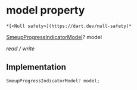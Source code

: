 


# model property




    *[<Null safety>](https://dart.dev/null-safety)*


[SmeupProgressIndicatorModel](../../smeup_models_widgets_smeup_progress_indicator_model/SmeupProgressIndicatorModel-class.md)? model
  
_read / write_






## Implementation

```dart
SmeupProgressIndicatorModel? model;


```







